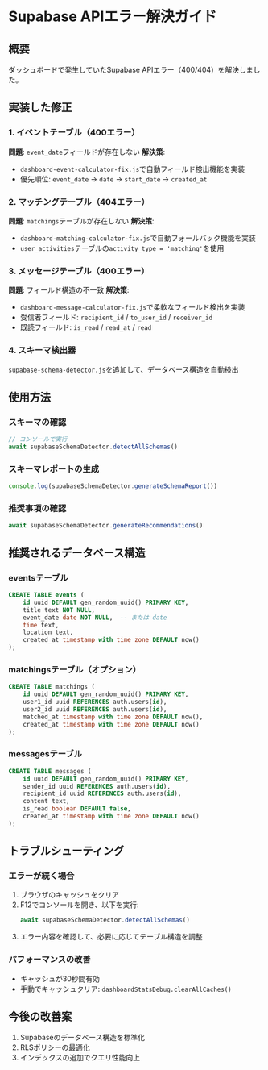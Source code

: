 # Supabase APIエラー解決ガイド

## 概要
ダッシュボードで発生していたSupabase APIエラー（400/404）を解決しました。

## 実装した修正

### 1. イベントテーブル（400エラー）
**問題**: `event_date`フィールドが存在しない
**解決策**: 
- `dashboard-event-calculator-fix.js`で自動フィールド検出機能を実装
- 優先順位: `event_date` → `date` → `start_date` → `created_at`

### 2. マッチングテーブル（404エラー）
**問題**: `matchings`テーブルが存在しない
**解決策**:
- `dashboard-matching-calculator-fix.js`で自動フォールバック機能を実装
- `user_activities`テーブルの`activity_type = 'matching'`を使用

### 3. メッセージテーブル（400エラー）
**問題**: フィールド構造の不一致
**解決策**:
- `dashboard-message-calculator-fix.js`で柔軟なフィールド検出を実装
- 受信者フィールド: `recipient_id` / `to_user_id` / `receiver_id`
- 既読フィールド: `is_read` / `read_at` / `read`

### 4. スキーマ検出器
`supabase-schema-detector.js`を追加して、データベース構造を自動検出

## 使用方法

### スキーマの確認
```javascript
// コンソールで実行
await supabaseSchemaDetector.detectAllSchemas()
```

### スキーマレポートの生成
```javascript
console.log(supabaseSchemaDetector.generateSchemaReport())
```

### 推奨事項の確認
```javascript
await supabaseSchemaDetector.generateRecommendations()
```

## 推奨されるデータベース構造

### eventsテーブル
```sql
CREATE TABLE events (
    id uuid DEFAULT gen_random_uuid() PRIMARY KEY,
    title text NOT NULL,
    event_date date NOT NULL,  -- または date
    time text,
    location text,
    created_at timestamp with time zone DEFAULT now()
);
```

### matchingsテーブル（オプション）
```sql
CREATE TABLE matchings (
    id uuid DEFAULT gen_random_uuid() PRIMARY KEY,
    user1_id uuid REFERENCES auth.users(id),
    user2_id uuid REFERENCES auth.users(id),
    matched_at timestamp with time zone DEFAULT now(),
    created_at timestamp with time zone DEFAULT now()
);
```

### messagesテーブル
```sql
CREATE TABLE messages (
    id uuid DEFAULT gen_random_uuid() PRIMARY KEY,
    sender_id uuid REFERENCES auth.users(id),
    recipient_id uuid REFERENCES auth.users(id),
    content text,
    is_read boolean DEFAULT false,
    created_at timestamp with time zone DEFAULT now()
);
```

## トラブルシューティング

### エラーが続く場合
1. ブラウザのキャッシュをクリア
2. F12でコンソールを開き、以下を実行:
   ```javascript
   await supabaseSchemaDetector.detectAllSchemas()
   ```
3. エラー内容を確認して、必要に応じてテーブル構造を調整

### パフォーマンスの改善
- キャッシュが30秒間有効
- 手動でキャッシュクリア: `dashboardStatsDebug.clearAllCaches()`

## 今後の改善案
1. Supabaseのデータベース構造を標準化
2. RLSポリシーの最適化
3. インデックスの追加でクエリ性能向上